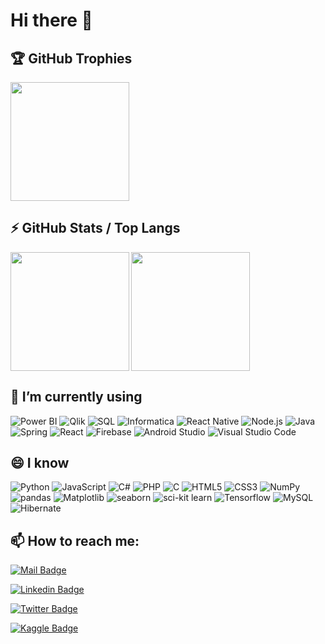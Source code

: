 # Hi there 👋

## 🏆 GitHub Trophies

<div>
  <img height="190" src="https://github-profile-trophy.vercel.app/?username=onursert&theme=nord&column=7" />
</div>

## ⚡ GitHub Stats / Top Langs

<div>
  <img height="190" align="left"  src="https://github-readme-stats.vercel.app/api?username=onursert&show_icons=true&include_all_commits=true&line_height=27&count_private=true&title_color=6aa6f8&text_color=8a919a&icon_color=6aa6f8&bg_color=0e1116&layout=compact" />
  <img height="190" src="https://github-readme-stats.vercel.app/api/top-langs/?username=onursert&hide=angelscript,actionscript&langs_count=10&title_color=6aa6f8&text_color=8a919a&icon_color=6aa6f8&bg_color=0e1116&layout=compact" />
</div>

## 🔭 I’m currently using

![Power BI](https://img.shields.io/badge/-Power_BI-black?style=flat-square&logo=power-bi)
![Qlik](https://img.shields.io/badge/-Qlik-black?style=flat-square&logo=qlik)
![SQL](https://img.shields.io/badge/-SQL-black?style=flat-square&logo=SQL)
![Informatica](https://img.shields.io/badge/-Informatica-black?style=flat-square&logo=informatica)
![React Native](https://img.shields.io/badge/-React_Native-black?style=flat-square&logo=react)
![Node.js](https://img.shields.io/badge/-Node.js-black?style=flat-square&logo=node.js)
![Java](https://img.shields.io/badge/-Java-black?style=flat-square&logo=java)
![Spring](https://img.shields.io/badge/-Spring-black?style=flat-square&logo=spring)
![React](https://img.shields.io/badge/-React-black?style=flat-square&logo=react)
![Firebase](https://img.shields.io/badge/-Firebase-black?style=flat-square&logo=firebase)
![Android Studio](https://img.shields.io/badge/-Android_Studio-black?style=flat-square&logo=android-studio)
![Visual Studio Code](https://img.shields.io/badge/-Visual_Studio_Code-black?style=flat-square&logo=visual-studio-code)

## 😄 I know

![Python](https://img.shields.io/badge/-Python-black?style=flat-square&logo=python)
![JavaScript](https://img.shields.io/badge/-JavaScript-black?style=flat-square&logo=javascript)
![C#](https://img.shields.io/badge/-C_Sharp-black?style=flat-square&logo=c-sharp)
![PHP](https://img.shields.io/badge/-PHP-black?style=flat-square&logo=php)
![C](https://img.shields.io/badge/-C-black?style=flat-square&logo=c)
![HTML5](https://img.shields.io/badge/-HTML5-black?style=flat-square&logo=html5)
![CSS3](https://img.shields.io/badge/-CSS3-black?style=flat-square&logo=css3)
![NumPy](https://img.shields.io/badge/-NumPy-black?style=flat-square&logo=numpy)
![pandas](https://img.shields.io/badge/-Pandas-black?style=flat-square&logo=pandas)
![Matplotlib](https://img.shields.io/badge/-Matplotlib-black?style=flat-square&logo=matplotlib)
![seaborn](https://img.shields.io/badge/-Seaborn-black?style=flat-square&logo=seaborn)
![sci-kit learn](https://img.shields.io/badge/-sci--kit_learn-black?style=flat-square&logo=scikit-learn)
![Tensorflow](https://img.shields.io/badge/-Tensorflow-black?style=flat-square&logo=tensorflow)
![MySQL](https://img.shields.io/badge/-MySQL-black?style=flat-square&logo=mysql)
![Hibernate](https://img.shields.io/badge/-Hibernate-black?style=flat-square&logo=hibernate)


## 📫 How to reach me:

[![Mail Badge](https://img.shields.io/badge/OnurSert-personal%20email-red?style=for-the-badge&logo=gmail)](mailto:hello@onursert.org)

[![Linkedin Badge](https://img.shields.io/badge/OnurSert-follow%20on%20linkedin-blue?style=for-the-badge&logo=linkedin)](https://www.linkedin.com/in/aonursert/)

[![Twitter Badge](https://img.shields.io/badge/OnurSert-follow%20on%20twitter-blue?style=for-the-badge&logo=twitter)](https://twitter.com/4f6e7572)

[![Kaggle Badge](https://img.shields.io/badge/OnurSert-follow%20on%20kaggle-blue?style=for-the-badge&logo=kaggle)](https://www.kaggle.com/aonursert)

<!--
- 🔭 I’m currently working on ...
- 🌱 I’m currently learning ...
- 👯 I’m looking to collaborate on ...
- 🤔 I’m looking for help with ...
- 💬 Ask me about ...
- 📫 How to reach me: ...
- 😄 Pronouns: ...
- ⚡ Fun fact: ...
-->
